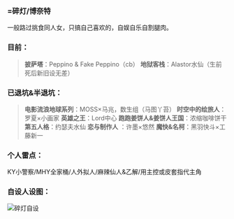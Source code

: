 ### **=碎灯/博奈特**
一般路过挑食同人女，只搞自己喜欢的，自娱自乐自割腿肉。

### **目前：**

>**披萨塔**：Peppino & Fake Peppino（cb）
>**地狱客栈**：Alastor水仙（生前死后新旧设无差）

### **已退坑&半退坑：**

>**电影流浪地球系列**：MOSS×马兆，数生组（马图丫苔）
>**时空中的绘旅人**：罗夏×小画家
>**英雄之王**：Lord中心
>**跑跑姜饼人&姜饼人王国**：浓缩咖啡饼干
>**第五人格**：约瑟夫水仙
>**恋与制作人** ：许墨×悠然
>**魔快&名柯**：黑羽快斗×工藤新一

### **个人雷点：**
KY小警察/MHY全家桶/人外拟人/麻辣仙人&乙解/用主控或皮套指代主角

### **自设人设图：**
![碎灯自设](https://github.com/BrokenLightsss/BrokenLightsss.github.io/assets/174887552/7a00ae78-8984-4e5d-8e49-aaa566b8d16f)